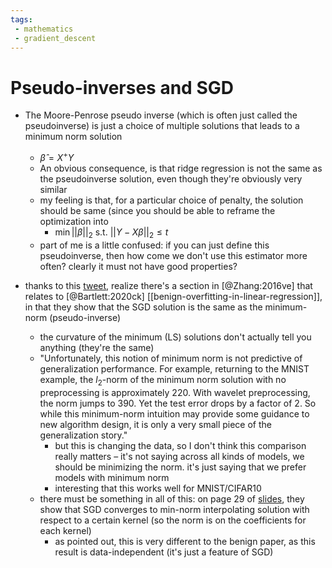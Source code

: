 ```yaml
---
tags:
 - mathematics
 - gradient_descent
---
```


# Pseudo-inverses and SGD

- The Moore-Penrose pseudo inverse (which is often just called the pseudoinverse) is just a choice of multiple solutions that leads to a minimum norm solution
  + $\hat{\beta} = X^+ Y$
  + An obvious consequence, is that ridge regression is not the same as the pseudoinverse solution, even though they're obviously very similar
  + my feeling is that, for a particular choice of penalty, the solution should be same (since you should be able to reframe the optimization into
    *  $\min ||\beta||_2 \text{ s.t. } ||Y - X \beta ||_2 \leq t$
  + part of me is a little confused: if you can just define this pseudoinverse, then how come we don't use this estimator more often? clearly it must not have good properties?

- thanks to this [tweet](https://twitter.com/beenwrekt/status/1041724607911227392), realize there's a section in [@Zhang:2016ve] that relates to [@Bartlett:2020ck] [[benign-overfitting-in-linear-regression]], in that they show that the SGD solution is the same as the minimum-norm (pseudo-inverse)
  + the curvature of the minimum (LS) solutions don't actually tell you anything (they're the same)
  + "Unfortunately, this notion of minimum norm is not predictive of generalization performance. For example, returning to the MNIST example, the $l_2$-norm of the minimum norm solution with no preprocessing is approximately 220. With wavelet preprocessing, the norm jumps to 390. Yet the test error drops by a factor of 2. So while this minimum-norm intuition may provide some guidance to new algorithm design, it is only a very small piece of the generalization story."
    * but this is changing the data, so I don't think this comparison really matters – it's not saying across all kinds of models, we should be minimizing the norm. it's just saying that we prefer models with minimum norm
    * interesting that this works well for MNIST/CIFAR10
  + there must be something in all of this: on page 29 of [slides](https://www.stat.berkeley.edu/~bartlett/talks/201908Microsoft.pdf), they show that SGD converges to min-norm interpolating solution with respect to a certain kernel (so the norm is on the coefficients for each kernel)
    * as pointed out, this is very different to the benign paper, as this result is data-independent (it's just a feature of SGD)